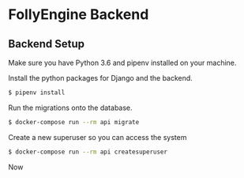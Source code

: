 # FollyEngine Backend

## Backend Setup

Make sure you have Python 3.6 and pipenv installed on your machine.

Install the python packages for Django and the backend.

```sh
$ pipenv install
```

Run the migrations onto the database.

```sh
$ docker-compose run --rm api migrate
```

Create a new superuser so you can access the system

```sh
$ docker-compose run --rm api createsuperuser
```

Now
